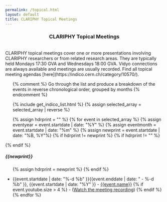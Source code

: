 ```yaml
---
permalink: /topical.html
layout: default
title: CLARIPHY Topical Meetings
---
```

<center> 
<h3> CLARIPHY Topical Meetings</h3>
</center>

<br>
CLARIPHY topical meetings cover one or more presentations involving
CLARIPHY researchers or from related research areas. They are
typically held Mondays 17:30 GVA and Wednesdays 18:00 GVA. Vidyo
connections are always available and meetings are usually recorded.
Find all topical meeting agendas
[here](https://indico.cern.ch/category/10570/).
<ul>

{% comment %}
Go through the list and produce a breakdown of the events in reverse 
chronological order, grouped by months
{% endcomment %}

{% include get_indico_list.html %}
{% assign selected_array = selected_array | reverse %}

{% assign hdrprint = "" %}
{% for event in selected_array %}
  {% assign eventyear = event.startdate | date: "%Y" %}
  {% assign eventmonth = event.startdate | date: "%m" %}
  {% assign newprint = event.startdate | date: "%B, %Y"%}
  {% if hdrprint != newprint %}
    {% if hdrprint != "" %}
      </ul>
    {% endif %}
    <br><h5>{{newprint}}</h5>
    <ul>
    {% assign hdrprint = newprint %}
  {% endif %}
  <li>{{event.startdate | date: "%-d %b" }}{{event.enddate | date: " - %-d %b" }}, {{event.startdate | date: "%Y" }} - <a href="{{event.meetingurl}}">{{event.name}}</a>
  {% if event.youtube.size > 4 %}
  - (<a href="{{event.youtube}}">Watch the meeting recording</a>)
  {% endif %}
  </li> 
{% endfor %}
</ul>
<br>

